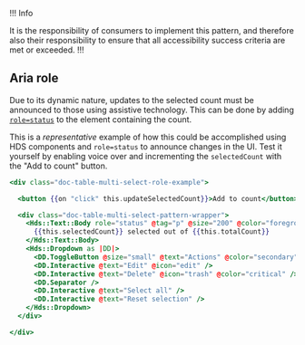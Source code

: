 !!! Info

It is the responsibility of consumers to implement this pattern, and therefore also their responsibility to ensure that all accessibility success criteria are met or exceeded.
!!!

## Aria role

Due to its dynamic nature, updates to the selected count must be announced to those using assistive technology. This can be done by adding [`role=status`](https://www.w3.org/WAI/WCAG21/Techniques/aria/ARIA22) to the element containing the count.

This is a _representative_ example of how this could be accomplished using HDS components and `role=status` to announce changes in the UI. Test it yourself by enabling voice over and incrementing the `selectedCount` with the "Add to count" button.

```handlebars
<div class="doc-table-multi-select-role-example">

  <button {{on "click" this.updateSelectedCount}}>Add to count</button>

  <div class="doc-table-multi-select-pattern-wrapper">
    <Hds::Text::Body role="status" @tag="p" @size="200" @color="foreground-primary" >
      {{this.selectedCount}} selected out of {{this.totalCount}}
    </Hds::Text::Body>
    <Hds::Dropdown as |DD|>
      <DD.ToggleButton @size="small" @text="Actions" @color="secondary" />
      <DD.Interactive @text="Edit" @icon="edit" />
      <DD.Interactive @text="Delete" @icon="trash" @color="critical" />
      <DD.Separator />
      <DD.Interactive @text="Select all" />
      <DD.Interactive @text="Reset selection" />
    </Hds::Dropdown>
  </div>

</div>
```

